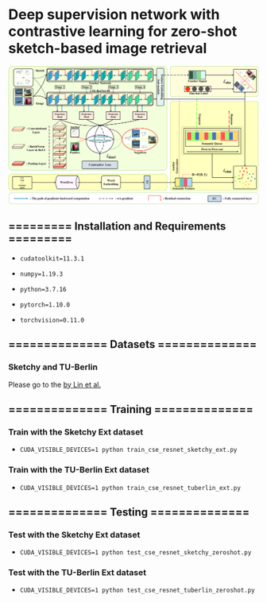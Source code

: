 # Deep supervision network with contrastive learning for zero-shot sketch-based image retrieval

![Fig.1](./Model.png)

## ========= Installation and Requirements =========

- ``` cudatoolkit=11.3.1  ```

- ``` numpy=1.19.3  ```

- ``` python=3.7.16  ```

- ``` pytorch=1.10.0  ```

- ``` torchvision=0.11.0  ```

## ============== Datasets ==============

### Sketchy and TU-Berlin
Please go to the [by Lin et al.](https://github.com/buptLinfy/ZSE-SBIR)

## ============== Training ==============

### Train with the Sketchy Ext dataset

- ``` CUDA_VISIBLE_DEVICES=1 python train_cse_resnet_sketchy_ext.py  ```

### Train with the TU-Berlin Ext dataset

- ``` CUDA_VISIBLE_DEVICES=1 python train_cse_resnet_tuberlin_ext.py  ```


## ============== Testing ==============

### Test with the Sketchy Ext dataset

- ``` CUDA_VISIBLE_DEVICES=1 python test_cse_resnet_sketchy_zeroshot.py  ```

### Test with the TU-Berlin Ext dataset

- ``` CUDA_VISIBLE_DEVICES=1 python test_cse_resnet_tuberlin_zeroshot.py  ```
